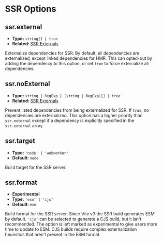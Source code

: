 # SSR Options

## ssr.external

- **Type:** `string[] | true`
- **Related:** [SSR Externals](/guide/ssr#ssr-externals)

Externalize dependencies for SSR. By default, all dependencies are externalized, except linked dependencies for HMR. This can opted-out by adding the dependency to this option, or set `true` to force externalize all dependencies.

## ssr.noExternal

- **Type:** `string | RegExp | (string | RegExp)[] | true`
- **Related:** [SSR Externals](/guide/ssr#ssr-externals)

Prevent listed dependencies from being externalized for SSR. If `true`, no dependencies are externalized. This option has a higher priority than `ssr.external` except if a dependency is explicitly specified in the `ssr.external` array.

## ssr.target

- **Type:** `'node' | 'webworker'`
- **Default:** `node`

Build target for the SSR server.

## ssr.format

- **Experimental**
- **Type:** `'esm' | 'cjs'`
- **Default:** `esm`

Build format for the SSR server. Since Vite v3 the SSR build generates ESM by default. `'cjs'` can be selected to generate a CJS build, but it isn't recommended. The option is left marked as experimental to give users more time to update to ESM. CJS builds require complex externalization heuristics that aren't present in the ESM format.
